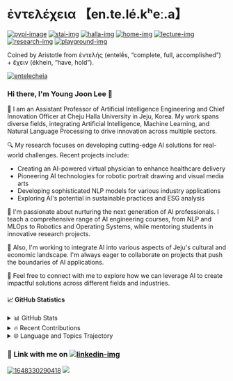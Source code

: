 # ἐντελέχεια 【en.te.lé.kʰeː.a】

[![pypi-image]][pypi-url]
[![stai-img]][stai-url]
[![halla-img]][halla-url]
[![home-img]][home-url]
[![lecture-img]][lecture-url]
[![research-img]][research-url]
[![playground-img]][playground-url]

<!-- [![stateful-img]][stateful-url]
[![stateful_dnd-img]][stateful-url] -->

[pypi-image]: https://img.shields.io/pypi/v/entelecheia
[pypi-url]: https://pypi.org/project/entelecheia
[stai-img]: https://img.shields.io/badge/STAI-jeju.ai-blue
[stai-url]: https://stai.jeju.ai
[playground-img]: https://img.shields.io/badge/playground-app_launcher-blue
[playground-url]: https://entelecheia.cloudflareaccess.com
[halla-img]: https://img.shields.io/badge/CHU-halla.ai-blue
[halla-url]: https://halla.ai
[home-img]: https://img.shields.io/badge/home-entelecheia.me-blue
[home-url]: https://entelecheia.me
[home-repo-url]: https://entelecheia.me/repositories
[course-img]: https://img.shields.io/badge/course-jeju.ai-blue
[course-url]: https://course.jeju.ai
[lecture-img]: https://img.shields.io/badge/lecture-jeju.ai-blue
[lecture-url]: https://lecture.jeju.ai
[research-img]: https://img.shields.io/badge/research-jeju.ai-blue
[research-url]: https://research.jeju.ai
[linkedin-img]: https://img.shields.io/badge/LinkedIn-blue?logo=linkedin
[linkedin-url]: https://www.linkedin.com/in/entelecheia/
[stateful-img]: https://badge.stateful.com/entelecheia/status.svg
[stateful-url]: https://app.stateful.com/status/entelecheia
[stateful_dnd-img]: https://badge.stateful.com/entelecheia/dnd.svg

Coined by Aristotle from ἐντελής (entelḗs, “complete, full, accomplished”) + ἔχειν (ékhein, “have, hold”).

[![entelecheia](https://github.com/entelecheia/entelecheia/assets/1177283/0a67c698-8c9e-4006-b131-d0593cd7c256)][home-url]

### Hi there, I'm Young Joon Lee 👋

🏫 I am an Assistant Professor of Artificial Intelligence Engineering and Chief Innovation Officer at Cheju Halla University in Jeju, Korea. My work spans diverse fields, integrating Artificial Intelligence, Machine Learning, and Natural Language Processing to drive innovation across multiple sectors.

🔍 My research focuses on developing cutting-edge AI solutions for real-world challenges. Recent projects include:

- Creating an AI-powered virtual physician to enhance healthcare delivery
- Pioneering AI technologies for robotic portrait drawing and visual media arts
- Developing sophisticated NLP models for various industry applications
- Exploring AI's potential in sustainable practices and ESG analysis

🌱 I'm passionate about nurturing the next generation of AI professionals. I teach a comprehensive range of AI engineering courses, from NLP and MLOps to Robotics and Operating Systems, while mentoring students in innovative research projects.

🤝 Also, I'm working to integrate AI into various aspects of Jeju's cultural and economic landscape. I'm always eager to collaborate on projects that push the boundaries of AI applications.

💬 Feel free to connect with me to explore how we can leverage AI to create impactful solutions across different fields and industries.

#### 📈 GitHub Statistics

<details>
  <summary>📊 GitHub Stats</summary>

  <a href="https://entelecheia.me/repositories/">
    <img width=49% align="center" src="http://github-readme-streak-stats.entelecheia.me/?user=entelecheia&theme=transparent&hide_border=true" />
    <img width=49% align="center" src="http://github-readme-stats.entelecheia.me/api?username=entelecheia&theme=transparent&show_icons=true&hide_border=true&hide_title=true" />
  </a>
  
  [![trophy](https://github-profile-trophy.entelecheia.me/?username=entelecheia&theme=darkhub&rank=-C,-B&column=-1&no-bg=true&no-frame=true)][home-repo-url]

</details>
  
<details>
  <summary>🔥 Recent Contributions</summary>
  
  [![entelecheia's github activity graph](https://github-readme-activity-graph.entelecheia.me/graph?username=entelecheia&theme=react-dark&area=true&hide_border=true)][home-repo-url]

  [![3d contributions](https://raw.githubusercontent.com/entelecheia/metrics/main/profile-3d-contrib/profile-entelecheia.svg)][home-repo-url]

</details>
  
<details>
  <summary>🌐 Language and Topics Trajectory</summary>
  
  <a href="https://www.quine.sh/user/entelecheia">
    <img width=49% align="center" src="https://stats.quine.sh/entelecheia/topics-over-time?theme=dark" />
  </a>
  <a href="https://www.quine.sh/user/entelecheia">
    <img width=49% align="center" src="https://stats.quine.sh/entelecheia/languages-over-time?theme=dark" />
  </a>
</details>

### 🔗 Link with me on [![linkedin-img]][linkedin-url]

[![1648330290418](https://assets.entelecheia.ai/img/linkedin-bg.jpeg)][linkedin-url]
![](https://hit.yhype.me/github/profile?user_id=1177283)
